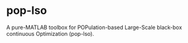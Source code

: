 # pop-lso
A pure-MATLAB toolbox for POPulation-based Large-Scale black-box continuous Optimization (pop-lso).
